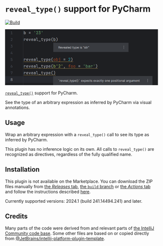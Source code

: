 # `reveal_type()` support for PyCharm

[![Build](https://github.com/InSyncWithFoo/reveal-type-for-pycharm/actions/workflows/build.yaml/badge.svg)][2]

![](./.github/readme/demo.png)

<!-- Plugin description -->
[`reveal_type()`][1] support for PyCharm.

See the type of an arbitrary expression as inferred by PyCharm
via visual annotations.


  [1]: https://typing.readthedocs.io/en/latest/spec/directives.html#reveal-type
<!-- Plugin description end -->


## Usage

Wrap an arbitrary expression with a `reveal_type()` call
to see its type as inferred by PyCharm.

This plugin has no inference logic on its own.
All calls to `reveal_type()` are recognized as directives,
regardless of the fully qualified name.


## Installation

This plugin is not available on the Marketplace.
You can download the ZIP files manually from [the <i>Releases</i> tab][3],
[the `build` branch][4] or [the <i>Actions</i> tab][5]
and follow the instructions described [here][6].

Currently supported versions:
2024.1 (build 241.14494.241) and later.


## Credits

Many parts of the code were derived from
and relevant parts of [the IntelliJ Community code base][7].
Some other files are based on or copied directly from
[@JetBrains/intellij-platform-plugin-template][8].


  [2]: https://github.com/InSyncWithFoo/reveal-type-for-pycharm/actions/workflows/build.yaml
  [3]: https://github.com/InSyncWithFoo/reveal-type-for-pycharm/releases
  [4]: https://github.com/InSyncWithFoo/reveal-type-for-pycharm/tree/build
  [5]: https://github.com/InSyncWithFoo/reveal-type-for-pycharm/actions/workflows/build.yaml
  [6]: https://www.jetbrains.com/help/pycharm/managing-plugins.html#install_plugin_from_disk
  [7]: https://github.com/JetBrains/intellij-community
  [8]: https://github.com/JetBrains/intellij-platform-plugin-template
